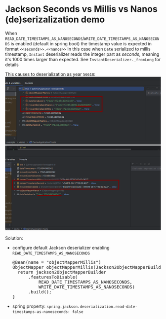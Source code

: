 # Jackson Seconds vs Millis vs Nanos (de)serizalization demo

When `READ_DATE_TIMESTAMPS_AS_NANOSECONDS`/`WRITE_DATE_TIMESTAMPS_AS_NANOSECONDS` is enabled (default in spring boot)
the timestamp value is expected in format `<<seconds>>.<<nanos>>`
In this case when `Date` serialized to millis timestamp, `Instant` deserializer reads the integer part as _seconds_,
meaning it's 1000 times larger than expected. See `InstantDeserializer._fromLong` for details

This causes to deserialization as year `56618`:
![img.png](img.png) ![img_1.png](img_1.png)

Solution: 
* configure default Jackson deserializer enabling `READ_DATE_TIMESTAMPS_AS_NANOSECONDS`
  <pre>@Bean(name = "objectMapperMillis")
  ObjectMapper objectMapperMillis(Jackson2ObjectMapperBuilder jackson2ObjectMapperBuilder) {
    return jackson2ObjectMapperBuilder
        .featuresToDisable(
            READ_DATE_TIMESTAMPS_AS_NANOSECONDS,
            WRITE_DATE_TIMESTAMPS_AS_NANOSECONDS)
        .build();
  }</pre> 

* spring property: `spring.jackson.deserialization.read-date-timestamps-as-nanoseconds: false`